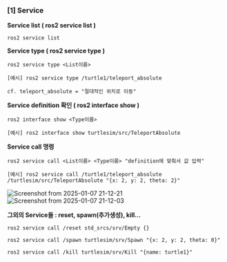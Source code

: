 ### [1] Service

**Service list ( ros2 service list )**

```arduino
ros2 service list
```

**Service type ( ros2 service type )**

```arduino
ros2 service type <List이름>

[예시] ros2 service type /turtle1/teleport_absolute

cf. teleport_absolute = "절대적인 위치로 이동"
```

**Service definition 확인 ( ros2 interface show )**

```arduino
ros2 interface show <Type이름>

[예시] ros2 interface show turtlesim/src/TeleportAbsolute
```

**Service call 명령**

```arduino
ros2 service call <List이름> <Type이름> "definition에 맞춰서 값 입력"

[예시] ros2 service call /turtle1/teleport_absolute /turtlesim/src/TeleportAbsolute "{x: 2, y: 2, theta: 2}"
```
![Screenshot from 2025-01-07 21-12-21](https://github.com/user-attachments/assets/4ed0156a-c48d-4163-a028-0fb13a851684)
![Screenshot from 2025-01-07 21-12-03](https://github.com/user-attachments/assets/fb489815-9f9c-4703-bf8d-52ca27d044c6)


**그외의 Service들 : reset, spawn(추가생성), kill…**

```arduino
ros2 service call /reset std_srcs/srv/Empty {}
```

```arduino
ros2 service call /spawn turtlesim/srv/Spawn "{x: 2, y: 2, theta: 0}"
```

```arduino
ros2 service call /kill turtlesim/srv/Kill "{name: turtle1}"
```
